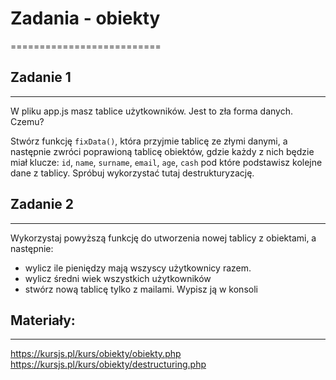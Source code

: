 # Zadania - obiekty
==========================


## Zadanie 1
--------------------------
W pliku app.js masz tablice użytkowników. Jest to zła forma danych. Czemu?

Stwórz funkcję `fixData()`, która przyjmie tablicę ze złymi danymi, a następnie zwróci poprawioną tablicę obiektów,
gdzie każdy z nich będzie miał klucze: `id`, `name`, `surname`, `email`, `age`, `cash` pod które podstawisz kolejne dane z tablicy.
Spróbuj wykorzystać tutaj destrukturyzację.


## Zadanie 2
--------------------------
Wykorzystaj powyższą funkcję do utworzenia nowej tablicy z obiektami, a następnie:
- wylicz ile pieniędzy mają wszyscy użytkownicy razem.
- wylicz średni wiek wszystkich użytkowników
- stwórz nową tablicę tylko z mailami. Wypisz ją w konsoli


## Materiały:
--------------------------
https://kursjs.pl/kurs/obiekty/obiekty.php
https://kursjs.pl/kurs/obiekty/destructuring.php